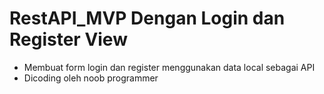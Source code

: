 # RestAPI_MVP Dengan Login dan Register View
- Membuat form login dan register menggunakan data local sebagai API
- Dicoding oleh noob programmer
